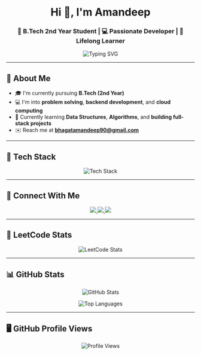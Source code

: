 <h1 align="center">Hi 👋, I'm Amandeep</h1>
<h3 align="center">🚀 B.Tech 2nd Year Student | 💻 Passionate Developer | 🌱 Lifelong Learner</h3>

<p align="center">
  <img src="https://readme-typing-svg.herokuapp.com?font=Fira+Code&size=20&duration=3000&pause=1000&center=true&vCenter=true&width=435&lines=Full+Stack+web +Developer+%7C+Problem+Solver;Love+to+build+real+world+projects;Learning+Cloud+%26+DSA+💡" alt="Typing SVG" />
</p>

---

## 🌟 About Me

- 🎓 I'm currently pursuing **B.Tech (2nd Year)**
- 💻 I'm into **problem solving**, **backend development**, and **cloud computing**
- 🧠 Currently learning **Data Structures**, **Algorithms**, and **building full-stack projects**
- ✉️ Reach me at **bhagatamandeep90@gmail.com**

---

## 🚀 Tech Stack

<p align="center">
  <img src="https://skillicons.dev/icons?i=c,cpp,java,python,html,css,js,nodejs,mongodb,git,linux&theme=dark" alt="Tech Stack" />
</p>

---

## 🔗 Connect With Me

<p align="center">
  <a href="https://www.linkedin.com/in/aman-deep-74300b28b/" target="_blank">
    <img src="https://img.shields.io/badge/LinkedIn-0A66C2?style=for-the-badge&logo=linkedin&logoColor=white" />
  </a>
  <a href="mailto:bhagatamandeep90@gmail.com">
    <img src="https://img.shields.io/badge/Gmail-EA4335?style=for-the-badge&logo=gmail&logoColor=white" />
  </a>
  <a href="https://leetcode.com/Aman_Deep123/" target="_blank">
    <img src="https://img.shields.io/badge/LeetCode-FFA116?style=for-the-badge&logo=leetcode&logoColor=black" />
  </a>
</p>

---

## 🧠 LeetCode Stats

<p align="center">
  <img src="https://leetcard.jacoblin.cool/Aman_Deep123?theme=dark&font=Fira+Code&ext=contest" alt="LeetCode Stats" />
</p>

---

## 📊 GitHub Stats

<p align="center">
  <img src="https://github-readme-stats.vercel.app/api?username=Aman-Deep123456&show_icons=true&theme=tokyonight&count_private=true&hide_border=true" alt="GitHub Stats" />
</p>

<p align="center">
  <img src="https://github-readme-stats.vercel.app/api/top-langs/?username=Aman-Deep123456&layout=compact&theme=tokyonight&hide_border=true" alt="Top Languages" />
</p>

---

## 🖥️ GitHub Profile Views

<p align="center">
  <img src="https://komarev.com/ghpvc/?username=Aman-Deep123456&style=flat-square&color=blue" alt="Profile Views" />
</p>

